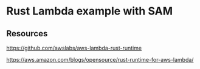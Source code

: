 # Rust Lambda example with SAM

## Resources
https://github.com/awslabs/aws-lambda-rust-runtime

https://aws.amazon.com/blogs/opensource/rust-runtime-for-aws-lambda/
